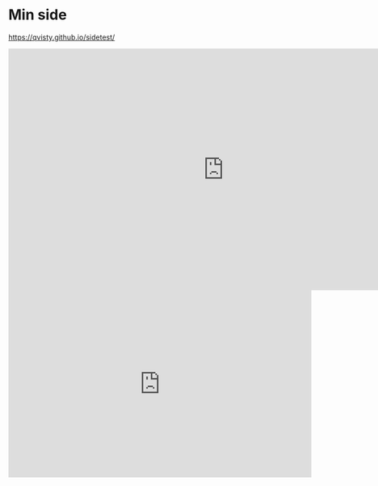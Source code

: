 # Min side
https://qvisty.github.io/sidetest/

<iframe allowfullscreen width='852' height='479' scrolling='no' frameborder='0' style='border: none;' src='https://www.wevideo.com/embed/#1035486475' allowfullscreen></iframe>


<iframe width="600" height="371" seamless frameborder="0" scrolling="no" src="https://docs.google.com/spreadsheets/d/e/2PACX-1vROMdCdUU0lBJzZRz-AQTzZKJAXZdNqfi16nBgc-lHWIMCKiYJniAy4Y1vkzobuoWFvaVRumcTtDKkj/pubchart?oid=1855341277&amp;format=interactive"></iframe>
